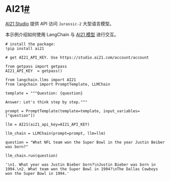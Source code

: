

AI21[#](#ai21 "跳转到标题")
======================

[AI21 Studio](https://docs.ai21.com/) 提供 API 访问 `Jurassic-2` 大型语言模型。

本示例介绍如何使用 LangChain 与 [AI21 模型](https://docs.ai21.com/docs/jurassic-2-models) 进行交互。

```
# install the package:
!pip install ai21

```

```
# get AI21_API_KEY. Use https://studio.ai21.com/account/account

from getpass import getpass
AI21_API_KEY  = getpass()

```

```
from langchain.llms import AI21
from langchain import PromptTemplate, LLMChain

```

```
template = """Question: {question}

Answer: Let's think step by step."""

prompt = PromptTemplate(template=template, input_variables=["question"])

```

```
llm = AI21(ai21_api_key=AI21_API_KEY)

```

```
llm_chain = LLMChain(prompt=prompt, llm=llm)

```

```
question = "What NFL team won the Super Bowl in the year Justin Beiber was born?"

llm_chain.run(question)

```

```
'\n1. What year was Justin Bieber born?\nJustin Bieber was born in 1994.\n2. What team won the Super Bowl in 1994?\nThe Dallas Cowboys won the Super Bowl in 1994.'

```

